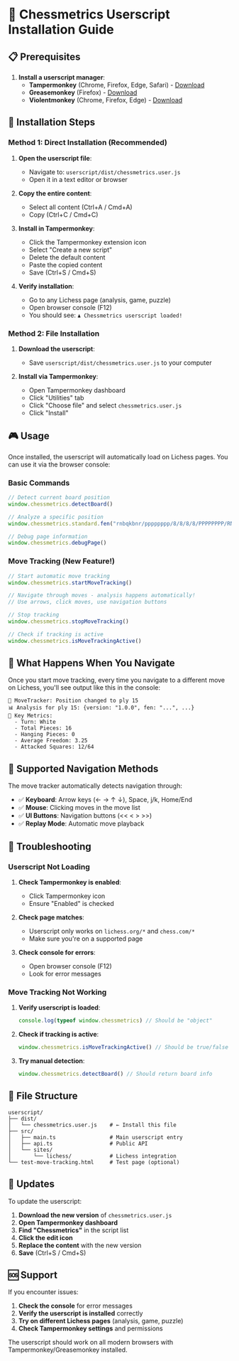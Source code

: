 # 🚀 Chessmetrics Userscript Installation Guide

## 📋 Prerequisites

1. **Install a userscript manager**:
   - **Tampermonkey** (Chrome, Firefox, Edge, Safari) - [Download](https://www.tampermonkey.net/)
   - **Greasemonkey** (Firefox) - [Download](https://www.greasespot.net/)
   - **Violentmonkey** (Chrome, Firefox, Edge) - [Download](https://violentmonkey.github.io/)

## 🎯 Installation Steps

### Method 1: Direct Installation (Recommended)

1. **Open the userscript file**:
   - Navigate to: `userscript/dist/chessmetrics.user.js`
   - Open it in a text editor or browser

2. **Copy the entire content**:
   - Select all content (Ctrl+A / Cmd+A)
   - Copy (Ctrl+C / Cmd+C)

3. **Install in Tampermonkey**:
   - Click the Tampermonkey extension icon
   - Select "Create a new script"
   - Delete the default content
   - Paste the copied content
   - Save (Ctrl+S / Cmd+S)

4. **Verify installation**:
   - Go to any Lichess page (analysis, game, puzzle)
   - Open browser console (F12)
   - You should see: `♟️ Chessmetrics userscript loaded!`

### Method 2: File Installation

1. **Download the userscript**:
   - Save `userscript/dist/chessmetrics.user.js` to your computer

2. **Install via Tampermonkey**:
   - Open Tampermonkey dashboard
   - Click "Utilities" tab
   - Click "Choose file" and select `chessmetrics.user.js`
   - Click "Install"

## 🎮 Usage

Once installed, the userscript will automatically load on Lichess pages. You can use it via the browser console:

### Basic Commands

```javascript
// Detect current board position
window.chessmetrics.detectBoard()

// Analyze a specific position
window.chessmetrics.standard.fen("rnbqkbnr/pppppppp/8/8/8/8/PPPPPPPP/RNBQKBNR w KQkq - 0 1")

// Debug page information
window.chessmetrics.debugPage()
```

### Move Tracking (New Feature!)

```javascript
// Start automatic move tracking
window.chessmetrics.startMoveTracking()

// Navigate through moves - analysis happens automatically!
// Use arrows, click moves, use navigation buttons

// Stop tracking
window.chessmetrics.stopMoveTracking()

// Check if tracking is active
window.chessmetrics.isMoveTrackingActive()
```

## 🎯 What Happens When You Navigate

Once you start move tracking, every time you navigate to a different move on Lichess, you'll see output like this in the console:

```
🎯 MoveTracker: Position changed to ply 15
📊 Analysis for ply 15: {version: "1.0.0", fen: "...", ...}
🎯 Key Metrics:
  - Turn: White
  - Total Pieces: 16
  - Hanging Pieces: 0
  - Average Freedom: 3.25
  - Attacked Squares: 12/64
```

## 🔧 Supported Navigation Methods

The move tracker automatically detects navigation through:

- ✅ **Keyboard**: Arrow keys (← → ↑ ↓), Space, j/k, Home/End
- ✅ **Mouse**: Clicking moves in the move list
- ✅ **UI Buttons**: Navigation buttons (<< < > >>)
- ✅ **Replay Mode**: Automatic move playback

## 🐛 Troubleshooting

### Userscript Not Loading

1. **Check Tampermonkey is enabled**:
   - Click Tampermonkey icon
   - Ensure "Enabled" is checked

2. **Check page matches**:
   - Userscript only works on `lichess.org/*` and `chess.com/*`
   - Make sure you're on a supported page

3. **Check console for errors**:
   - Open browser console (F12)
   - Look for error messages

### Move Tracking Not Working

1. **Verify userscript is loaded**:
   ```javascript
   console.log(typeof window.chessmetrics) // Should be "object"
   ```

2. **Check if tracking is active**:
   ```javascript
   window.chessmetrics.isMoveTrackingActive() // Should be true/false
   ```

3. **Try manual detection**:
   ```javascript
   window.chessmetrics.detectBoard() // Should return board info
   ```

## 📁 File Structure

```
userscript/
├── dist/
│   └── chessmetrics.user.js    # ← Install this file
├── src/
│   ├── main.ts                 # Main userscript entry
│   ├── api.ts                  # Public API
│   └── sites/
│       └── lichess/            # Lichess integration
└── test-move-tracking.html     # Test page (optional)
```

## 🔄 Updates

To update the userscript:

1. **Download the new version** of `chessmetrics.user.js`
2. **Open Tampermonkey dashboard**
3. **Find "Chessmetrics"** in the script list
4. **Click the edit icon**
5. **Replace the content** with the new version
6. **Save** (Ctrl+S / Cmd+S)

## 🆘 Support

If you encounter issues:

1. **Check the console** for error messages
2. **Verify the userscript is installed** correctly
3. **Try on different Lichess pages** (analysis, game, puzzle)
4. **Check Tampermonkey settings** and permissions

The userscript should work on all modern browsers with Tampermonkey/Greasemonkey installed.
